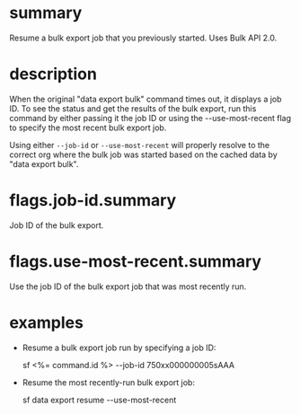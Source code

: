 # summary

Resume a bulk export job that you previously started. Uses Bulk API 2.0.

# description

When the original "data export bulk" command times out, it displays a job ID. To see the status and get the results of the bulk export, run this command by either passing it the job ID or using the --use-most-recent flag to specify the most recent bulk export job.

Using either `--job-id` or `--use-most-recent` will properly resolve to the correct org where the bulk job was started based on the cached data by "data export bulk".

# flags.job-id.summary

Job ID of the bulk export.

# flags.use-most-recent.summary

Use the job ID of the bulk export job that was most recently run.

# examples

- Resume a bulk export job run by specifying a job ID:

  sf <%= command.id %> --job-id 750xx000000005sAAA

- Resume the most recently-run bulk export job:

  sf data export resume --use-most-recent
